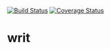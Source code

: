[![Build Status](https://app.travis-ci.com/B-T-D/writ.svg?branch=main)](https://app.travis-ci.com/github/B-T-D/writ)
[![Coverage Status](https://coveralls.io/repos/github/B-T-D/writ/badge.svg)](https://coveralls.io/github/B-T-D/writ)


# writ
